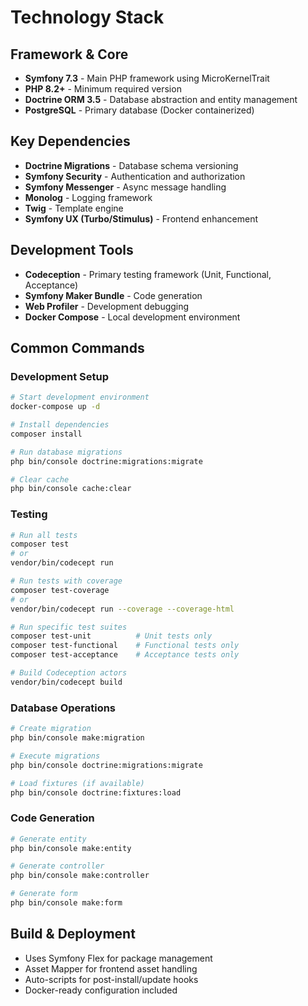 # Technology Stack

## Framework & Core
- **Symfony 7.3** - Main PHP framework using MicroKernelTrait
- **PHP 8.2+** - Minimum required version
- **Doctrine ORM 3.5** - Database abstraction and entity management
- **PostgreSQL** - Primary database (Docker containerized)

## Key Dependencies
- **Doctrine Migrations** - Database schema versioning
- **Symfony Security** - Authentication and authorization
- **Symfony Messenger** - Async message handling
- **Monolog** - Logging framework
- **Twig** - Template engine
- **Symfony UX (Turbo/Stimulus)** - Frontend enhancement

## Development Tools
- **Codeception** - Primary testing framework (Unit, Functional, Acceptance)
- **Symfony Maker Bundle** - Code generation
- **Web Profiler** - Development debugging
- **Docker Compose** - Local development environment

## Common Commands

### Development Setup
```bash
# Start development environment
docker-compose up -d

# Install dependencies
composer install

# Run database migrations
php bin/console doctrine:migrations:migrate

# Clear cache
php bin/console cache:clear
```

### Testing
```bash
# Run all tests
composer test
# or
vendor/bin/codecept run

# Run tests with coverage
composer test-coverage
# or
vendor/bin/codecept run --coverage --coverage-html

# Run specific test suites
composer test-unit          # Unit tests only
composer test-functional    # Functional tests only
composer test-acceptance    # Acceptance tests only

# Build Codeception actors
vendor/bin/codecept build
```

### Database Operations
```bash
# Create migration
php bin/console make:migration

# Execute migrations
php bin/console doctrine:migrations:migrate

# Load fixtures (if available)
php bin/console doctrine:fixtures:load
```

### Code Generation
```bash
# Generate entity
php bin/console make:entity

# Generate controller
php bin/console make:controller

# Generate form
php bin/console make:form
```

## Build & Deployment
- Uses Symfony Flex for package management
- Asset Mapper for frontend asset handling
- Auto-scripts for post-install/update hooks
- Docker-ready configuration included